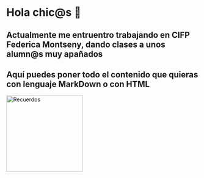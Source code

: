 # Hola chic@s 👋
## Actualmente me entruentro trabajando en CIFP Federica Montseny, dando clases a unos alumn@s muy apañados

<h2> Aquí puedes poner todo el contenido que quieras con lenguaje MarkDown o con HTML </h2>

<img src="https://github.com/LidiaFalla/LidiaFalla/Recuerdooos.png"  alt="Recuerdos" width="200"/>



  
